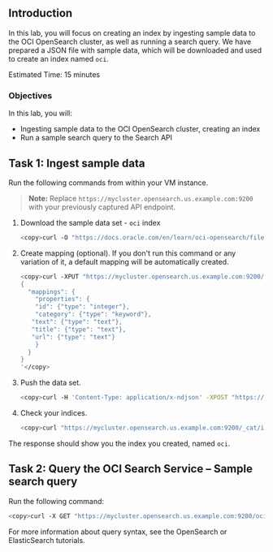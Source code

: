## Introduction

In this lab, you will focus on creating an index by ingesting sample data to the OCI OpenSearch cluster, as well as running a search query. We have prepared a JSON file with sample data, which will be downloaded and used to create an index named `oci`.

Estimated Time: 15 minutes

### Objectives

In this lab, you will:
- Ingesting sample data to the OCI OpenSearch cluster, creating an index
- Run a sample search query to the Search API 

## Task 1: Ingest sample data

Run the following commands from within your VM instance.  
> **Note:** Replace `https://mycluster.opensearch.us.example.com:9200` with your previously captured API endpoint.

1. Download the sample data set - `oci` index

   ```bash
   <copy>curl -O "https://docs.oracle.com/en/learn/oci-opensearch/files/OCI_services.json"</copy>
   ```

2. Create mapping (optional). If you don't run this command or any variation of it, a default mapping will be automatically created.

   ```bash
   <copy>curl -XPUT "https://mycluster.opensearch.us.example.com:9200/oci" -H 'Content-Type: application/json' --cacert cert.pem -d'
   {
     "mappings": {
       "properties": {
       "id": {"type": "integer"},
       "category": {"type": "keyword"},
      "text": {"type": "text"},
      "title": {"type": "text"},
      "url": {"type": "text"}
       }
     }
   }
   '</copy>
   ```

3. Push the data set.

   ```bash
   <copy>curl -H 'Content-Type: application/x-ndjson' -XPOST "https://mycluster.opensearch.us.example.com:9200/oci/_bulk?pretty" --data-binary @OCI_services.json --cacert cert.pem</copy>
   ```

4. Check your indices.

   ```bash
   <copy>curl "https://mycluster.opensearch.us.example.com:9200/_cat/indices" --cacert cert.pem</copy>
   ```

The response should show you the index you created, named `oci`.

## Task 2: Query the OCI Search Service – Sample search query

Run the following command:

   ```bash
   <copy>curl -X GET "https://mycluster.opensearch.us.example.com:9200/oci/_search?q=title:Kubernetes&pretty" --cacert cert.pem</copy>
   ```

For more information about query syntax, see the OpenSearch or ElasticSearch tutorials.  